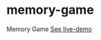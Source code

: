 # memory-game
 Memory Game
[See live-demo](https://raw.githack.com/Cleverttech/memory-game/main/index.html)
